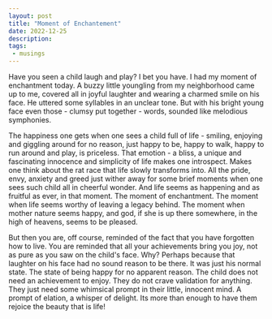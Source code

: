 ```yaml
---
layout: post
title: "Moment of Enchantement"
date: 2022-12-25
description:
tags: 
 - musings
---
```

Have you seen a child laugh and play? I bet you have. I had my moment of enchantment today. A buzzy little youngling from my neighborhood came up to me, covered all in joyful laughter and wearing a charmed smile on his face. He uttered some syllables in an unclear tone. But with his bright young face even those - clumsy put together - words, sounded like melodious symphonies.  

The happiness one gets when one sees a child full of life - smiling, enjoying and giggling around for no reason, just happy to be, happy to walk, happy to run around and play, is priceless. That emotion - a bliss, a unique and fascinating innocence and simplicity of life makes one introspect. Makes one think about the rat race that life slowly transforms into. All the pride, envy, anxiety and greed just wither away for some brief moments when one sees such child all in cheerful wonder. And life seems as happening and as fruitful as ever, in that moment. The moment of enchantment. The moment when life seems worthy of leaving a legacy behind. The moment when mother nature seems happy, and god, if she is up there somewhere, in the high of heavens, seems to be pleased. 

But then you are, off course, reminded of the fact that you have forgotten how to live. You are reminded that all your achievements bring you joy, not as pure as you saw on the child's face. Why? Perhaps because that laughter on his face had no sound reason to be there. It was just his normal state. The state of being happy for no apparent reason. The child does not need an achievement to enjoy. They do not crave validation for anything. They just need some whimsical prompt in their little, innocent mind. A prompt of elation, a whisper of delight. Its more than enough to have them rejoice the beauty that is life! 